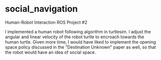 # social_navigation
Human-Robot Interaction ROS Project #2

I implemented a human robot following algorithm in turtlesim. I adjust the angular and linear velocity of the robot turtle to encroach towards the human turtle. Given more time, I would have liked to implement the opening space policy discussed in the "Destination Unknown" paper as well, so that the robot would have an idea of social space.
